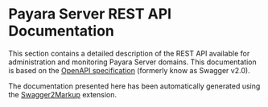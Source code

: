 # Payara Server REST API Documentation

This section contains a detailed description of the REST API available for administration and monitoring Payara Server domains. This documentation is based on the [OpenAPI specification](https://github.com/OAI/OpenAPI-Specification) \(formerly know as Swagger v2.0\).

The documentation presented here has been automatically generated using the [Swagger2Markup](http://swagger2markup.github.io) extension.

